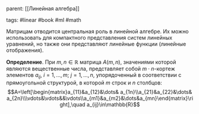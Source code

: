 parent: [[Линейная алгебра]]

tags: #linear #book #ml #math 

Матрицам отводится центральная роль в линейной алгебре. Их можно использовать для компактного представления систем линейных уравнений, но также они представляют линейные функции (линейные отображения).

**Определение**. При $m, n\in \mathbb{R}$ матрица $A(m, n)$, значениями которой являются вещественные числа, представляет собой $m\cdot n$-кортеж элементов $a_{ij}$, $i=1, ... , m$; $j=1, ..., n$, упорядоченный в соответствии с прямоугольной структурой, в которой $m$ строк и $n$ столбцов:
$$A=\left[\begin{matrix}a_{11}&a_{12}&\dots& a_{1n}\\a_{21}&a_{22}&\dots& a_{2n}\\\vdots&\vdots&&\vdots\\a_{m1}&a_{m2}&\dots&a_{mn}\end{matrix}\right],\quad a_{ij}\in\mathbb{R}$$

